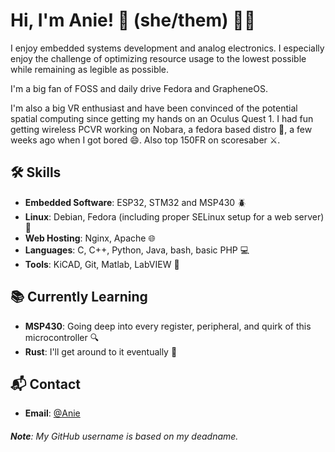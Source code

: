 # Hi, I'm Anie! 👋 (she/them) 🏳️‍⚧️

I enjoy embedded systems development and analog electronics. I especially enjoy the challenge of optimizing resource usage to the lowest possible while remaining as legible as possible.

I'm a big fan of FOSS and daily drive Fedora and GrapheneOS.

I'm also a big VR enthusiast and have been convinced of the potential spatial computing since getting my hands on an Oculus Quest 1.
I had fun getting wireless PCVR working on Nobara, a fedora based distro 🐧, a few weeks ago when I got bored 😄.
Also top 150FR on scoresaber ⚔️.

## 🛠️ Skills

- **Embedded Software**: ESP32, STM32 and MSP430 🪲
- **Linux**: Debian, Fedora (including proper SELinux setup for a web server) 🐧
- **Web Hosting**: Nginx, Apache 🌐
- **Languages**: C, C++, Python, Java, bash, basic PHP 💻
- **Tools**: KiCAD, Git, Matlab, LabVIEW 🔧

## 📚 Currently Learning

- **MSP430**:  Going deep into every register, peripheral, and quirk of this microcontroller 🔍
- **Rust**: I'll get around to it eventually 🚀

## 📬 Contact

- **Email**: [@Anie](https://www.youtube.com/watch?v=XfELJU1mRMg)

###### **Note**: My GitHub username is based on my deadname.